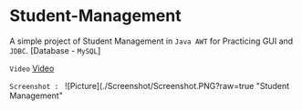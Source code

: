 # Student-Management
A simple project of Student Management in `Java AWT` for Practicing GUI and `JDBC`. [Database - `MySQL`]

```Video``` [Video](https://drive.google.com/file/d/1RCsjdn_oiY16B-rZMOcgzYrkIAeGImrh/view?usp=drivesdk)

```Screenshot : ``` ![Picture](./Screenshot/Screenshot.PNG?raw=true "Student Management"
